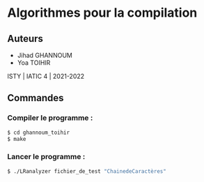 # Algorithmes pour la compilation

## Auteurs
* Jihad GHANNOUM
* Yoa TOIHIR

ISTY | IATIC 4 | 2021-2022

## Commandes

### Compiler le programme :

```sh
$ cd ghannoum_toihir
$ make
```

### Lancer le programme :

```sh
$ ./LRanalyzer fichier_de_test "ChainedeCaractères"
```

